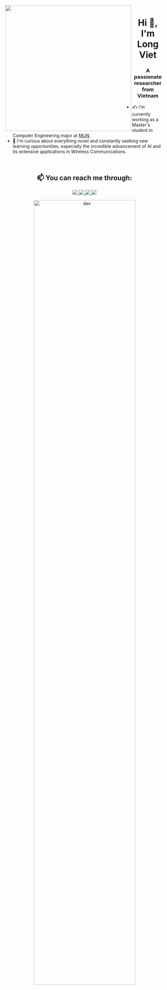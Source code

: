 <img align="left" width="400" src="https://github.githubassets.com/images/modules/profile/profile-first-repo.svg">
<h1 align="center">Hi 👋, I'm Long Viet</h1>
<p align="center">
  <h3 align="center">A passionate researcher from Vietnam </h3>
</p>

- ✍ I'm currently working as a Master's student in Computer Engineering major at [MUN](https://www.mun.ca/).
- 🔭 I'm curious about everything novel and constantly seeking new learning opportunities, especially the incredible advancement of AI and its extensive applications in Wireless Communications.
 
 <br />

<h2 align="center"> 📫 You can reach me through: </h2>

<p align="center">

  <a href="https://www.linkedin.com/in/longgviet04/" target="_blank">
    <img src="https://img.icons8.com/fluent/48/000000/linkedin.png"/>
  </a>
  <a href="https://www.facebook.com/longvietnguyen2904" alt="Facebook">
    <img src="https://img.icons8.com/fluent/48/000000/facebook-new.png" target="_blank" />
  </a> 
  <a href="https://github.com/shanelong04" alt="Github">
    <img src="https://img.icons8.com/fluent/48/000000/github.png"/>
  </a>
  <a href="mailto: nguyenvietlonghinir@gmail.com" alt="Email">
    <img src="https://img.icons8.com/fluent/48/000000/mailing.png"/>
  </a>
</p>

<p align="center"> 

   <img src="https://cdn.dribbble.com/users/1059583/screenshots/4171367/coding-freak.gif" alt="dev" width="80%"/>
 
